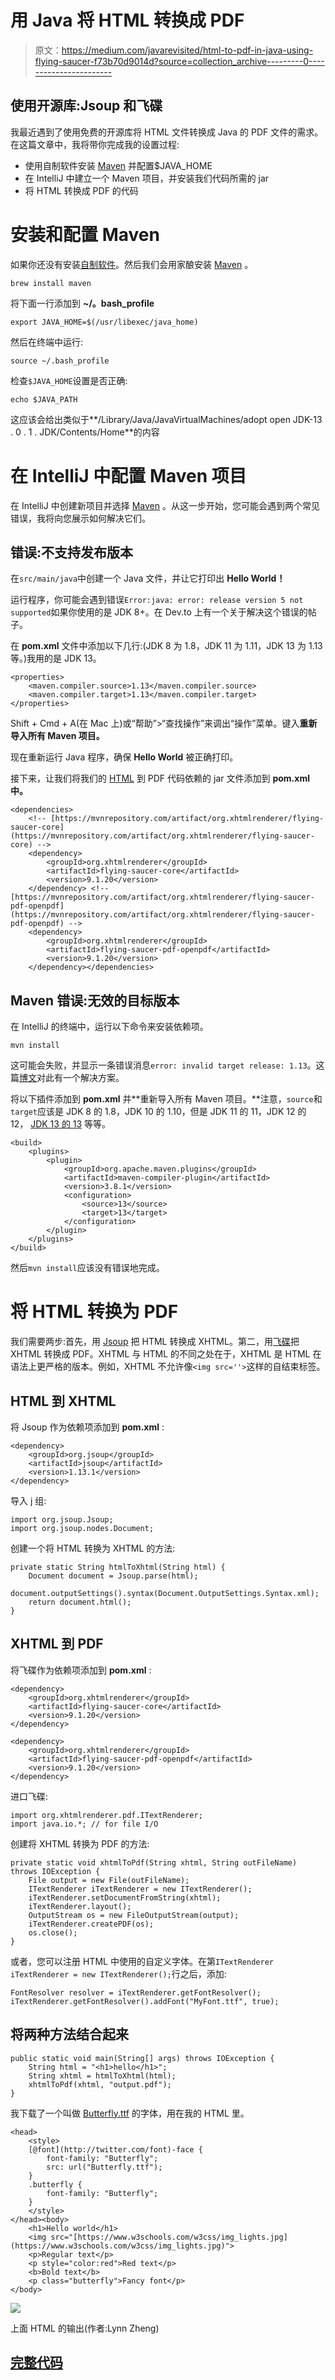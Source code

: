 # 用 Java 将 HTML 转换成 PDF

> 原文：<https://medium.com/javarevisited/html-to-pdf-in-java-using-flying-saucer-f73b70d9014d?source=collection_archive---------0----------------------->

## 使用开源库:Jsoup 和飞碟

我最近遇到了使用免费的开源库将 HTML 文件转换成 Java 的 PDF 文件的需求。在这篇文章中，我将带你完成我的设置过程:

*   使用自制软件安装 [Maven](/javarevisited/top-10-free-courses-to-learn-maven-jenkins-and-docker-for-java-developers-51fa7a1e66f6?source=collection_home---4------3-----------------------) 并配置$JAVA_HOME
*   在 IntelliJ 中建立一个 Maven 项目，并安装我们代码所需的 jar
*   将 HTML 转换成 PDF 的代码

# 安装和配置 Maven

如果你还没有安装[自制软件](https://brew.sh/)。然后我们会用家酿安装 [Maven](https://javarevisited.blogspot.com/2019/03/top-5-course-to-learn-apache-maven-for.html#axzz645Kt2tH8) 。

```
brew install maven
```

将下面一行添加到 **~/。bash_profile**

```
export JAVA_HOME=$(/usr/libexec/java_home)
```

然后在终端中运行:

```
source ~/.bash_profile
```

检查`$JAVA_HOME`设置是否正确:

```
echo $JAVA_PATH
```

这应该会给出类似于**/Library/Java/JavaVirtualMachines/adopt open JDK-13 . 0 . 1 . JDK/Contents/Home**的内容

# 在 IntelliJ 中配置 Maven 项目

在 IntelliJ 中创建新项目并选择 [Maven](/javarevisited/top-10-free-courses-to-learn-maven-jenkins-and-docker-for-java-developers-51fa7a1e66f6?source=collection_home---4------3-----------------------) 。从这一步开始，您可能会遇到两个常见错误，我将向您展示如何解决它们。

## 错误:不支持发布版本

在`src/main/java`中创建一个 Java 文件，并让它打印出 **Hello World！**

运行程序，你可能会遇到错误`Error:java: error: release version 5 not supported`如果你使用的是 JDK 8+。在 Dev.to 上有一个关于解决这个错误的帖子。

在 **pom.xml** 文件中添加以下几行:(JDK 8 为 1.8，JDK 11 为 1.11，JDK 13 为 1.13 等。)我用的是 JDK 13。

```
<properties>
    <maven.compiler.source>1.13</maven.compiler.source>
    <maven.compiler.target>1.13</maven.compiler.target>
</properties>
```

Shift + Cmd + A(在 Mac 上)或“帮助”>“查找操作”来调出“操作”菜单。键入**重新导入所有 Maven 项目。**

现在重新运行 Java 程序，确保 **Hello World** 被正确打印。

接下来，让我们将我们的 [HTML](/javarevisited/5-free-html-and-css-courses-to-learn-front-end-web-development-online-8b04517c6ecb?source=collection_home---4------0-----------------------) 到 PDF 代码依赖的 jar 文件添加到 **pom.xml 中。**

```
<dependencies>
    <!-- [https://mvnrepository.com/artifact/org.xhtmlrenderer/flying-saucer-core](https://mvnrepository.com/artifact/org.xhtmlrenderer/flying-saucer-core) -->
    <dependency>
        <groupId>org.xhtmlrenderer</groupId>
        <artifactId>flying-saucer-core</artifactId>
        <version>9.1.20</version>
    </dependency> <!-- [https://mvnrepository.com/artifact/org.xhtmlrenderer/flying-saucer-pdf-openpdf](https://mvnrepository.com/artifact/org.xhtmlrenderer/flying-saucer-pdf-openpdf) -->
    <dependency>
        <groupId>org.xhtmlrenderer</groupId>
        <artifactId>flying-saucer-pdf-openpdf</artifactId>
        <version>9.1.20</version>
    </dependency></dependencies>
```

## Maven 错误:无效的目标版本

在 IntelliJ 的终端中，运行以下命令来安装依赖项。

```
mvn install
```

这可能会失败，并显示一条错误消息`error: invalid target release: 1.13`。这篇[博文](https://javarevisited.blogspot.com/2018/12/how-to-fix-invalid-target-release-17-18-error-in-maven.html#axzz5kyUBax4O)对此有一个解决方案。

将以下插件添加到 **pom.xml** 并**重新导入所有 Maven 项目。**注意，`source`和`target`应该是 JDK 8 的 1.8，JDK 10 的 1.10，但是 JDK 11 的 11，JDK 12 的 12， [JDK 13 的 13](https://dev.to/javinpaul/6-mini-courses-and-tutorials-to-learn-new-java-features-from-jdk-8-to-jdk-13-1dij) 等等。

```
<build>
    <plugins>
        <plugin>
            <groupId>org.apache.maven.plugins</groupId>
            <artifactId>maven-compiler-plugin</artifactId>
            <version>3.8.1</version>
            <configuration>
                <source>13</source>
                <target>13</target>
            </configuration>
        </plugin>
    </plugins>
</build>
```

然后`mvn install`应该没有错误地完成。

# 将 HTML 转换为 PDF

我们需要两步:首先，用 [Jsoup](http://javarevisited.blogspot.sg/2014/09/how-to-parse-html-file-in-java-jsoup-example.html#axzz57nN5jeqk) 把 HTML 转换成 XHTML。第二，用[飞碟](https://mvnrepository.com/artifact/org.xhtmlrenderer/flying-saucer-pdf)把 XHTML 转换成 PDF。XHTML 与 HTML 的不同之处在于，XHTML 是 HTML 在语法上更严格的版本。例如，XHTML 不允许像`<img src=''>`这样的自结束标签。

## HTML 到 XHTML

将 Jsoup 作为依赖项添加到 **pom.xml** :

```
<dependency>
    <groupId>org.jsoup</groupId>
    <artifactId>jsoup</artifactId>
    <version>1.13.1</version>
</dependency>
```

导入 j 组:

```
import org.jsoup.Jsoup;
import org.jsoup.nodes.Document;
```

创建一个将 HTML 转换为 XHTML 的方法:

```
private static String htmlToXhtml(String html) {
    Document document = Jsoup.parse(html);
    document.outputSettings().syntax(Document.OutputSettings.Syntax.xml);
    return document.html();
}
```

## XHTML 到 PDF

将飞碟作为依赖项添加到 **pom.xml** :

```
<dependency>
    <groupId>org.xhtmlrenderer</groupId>
    <artifactId>flying-saucer-core</artifactId>
    <version>9.1.20</version>
</dependency>

<dependency>
    <groupId>org.xhtmlrenderer</groupId>
    <artifactId>flying-saucer-pdf-openpdf</artifactId>
    <version>9.1.20</version>
</dependency>
```

进口飞碟:

```
import org.xhtmlrenderer.pdf.ITextRenderer;
import java.io.*; // for file I/O
```

创建将 XHTML 转换为 PDF 的方法:

```
private static void xhtmlToPdf(String xhtml, String outFileName) throws IOException {
    File output = new File(outFileName);
    ITextRenderer iTextRenderer = new ITextRenderer();
    iTextRenderer.setDocumentFromString(xhtml);
    iTextRenderer.layout();
    OutputStream os = new FileOutputStream(output);
    iTextRenderer.createPDF(os);
    os.close();
}
```

或者，您可以注册 HTML 中使用的自定义字体。在第`ITextRenderer iTextRenderer = new ITextRenderer();`行之后，添加:

```
FontResolver resolver = iTextRenderer.getFontResolver();
iTextRenderer.getFontResolver().addFont("MyFont.ttf", true);
```

## 将两种方法结合起来

```
public static void main(String[] args) throws IOException {
    String html = "<h1>hello</h1>";
    String xhtml = htmlToXhtml(html);
    xhtmlToPdf(xhtml, "output.pdf");
}
```

我下载了一个叫做 [Butterfly.ttf](https://www.dafont.com/butterfly-8.font) 的字体，用在我的 HTML 里。

```
<head>
    <style>
    [@font](http://twitter.com/font)-face {
        font-family: "Butterfly";
        src: url("Butterfly.ttf");
    }
    .butterfly {
        font-family: "Butterfly";
    }
    </style>
</head><body>
    <h1>Hello world</h1>
    <img src="[https://www.w3schools.com/w3css/img_lights.jpg](https://www.w3schools.com/w3css/img_lights.jpg)">
    <p>Regular text</p>
    <p style="color:red">Red text</p>
    <b>Bold text</b>
    <p class="butterfly">Fancy font</p>
</body>
```

![](img/00e11b4cac97d2d04c1b708fcef95c64.png)

上面 HTML 的输出(作者:Lynn Zheng)

## [完整代码](https://gist.github.com/RuolinZheng08/2ea8902f3316bf51c3555dce4a2dff5f)